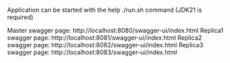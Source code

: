 Application can be started with the help ./run.sh command (JDK21 is required)

Master swagger page: http://localhost:8080/swagger-ui/index.html
Replica1 swagger page: http://localhost:8081/swagger-ui/index.html
Replica2 swagger page: http://localhost:8082/swagger-ui/index.html
Replica3 swagger page: http://localhost:8083/swagger-ui/index.html
